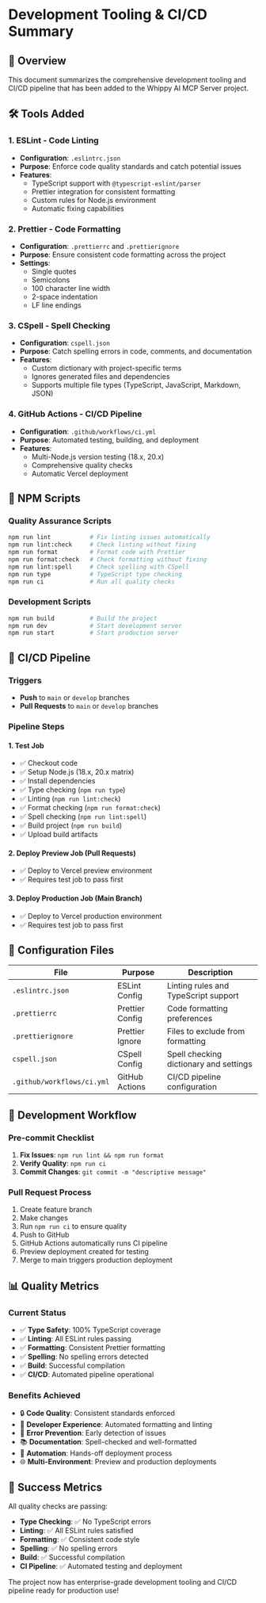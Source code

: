 # Development Tooling & CI/CD Summary

## 🎯 Overview

This document summarizes the comprehensive development tooling and CI/CD pipeline that has been added to the Whippy AI MCP Server project.

## 🛠️ Tools Added

### 1. **ESLint** - Code Linting

- **Configuration**: `.eslintrc.json`
- **Purpose**: Enforce code quality standards and catch potential issues
- **Features**:
  - TypeScript support with `@typescript-eslint/parser`
  - Prettier integration for consistent formatting
  - Custom rules for Node.js environment
  - Automatic fixing capabilities

### 2. **Prettier** - Code Formatting

- **Configuration**: `.prettierrc` and `.prettierignore`
- **Purpose**: Ensure consistent code formatting across the project
- **Settings**:
  - Single quotes
  - Semicolons
  - 100 character line width
  - 2-space indentation
  - LF line endings

### 3. **CSpell** - Spell Checking

- **Configuration**: `cspell.json`
- **Purpose**: Catch spelling errors in code, comments, and documentation
- **Features**:
  - Custom dictionary with project-specific terms
  - Ignores generated files and dependencies
  - Supports multiple file types (TypeScript, JavaScript, Markdown, JSON)

### 4. **GitHub Actions** - CI/CD Pipeline

- **Configuration**: `.github/workflows/ci.yml`
- **Purpose**: Automated testing, building, and deployment
- **Features**:
  - Multi-Node.js version testing (18.x, 20.x)
  - Comprehensive quality checks
  - Automatic Vercel deployment

## 📜 NPM Scripts

### Quality Assurance Scripts

```bash
npm run lint           # Fix linting issues automatically
npm run lint:check     # Check linting without fixing
npm run format         # Format code with Prettier
npm run format:check   # Check formatting without fixing
npm run lint:spell     # Check spelling with CSpell
npm run type           # TypeScript type checking
npm run ci             # Run all quality checks
```

### Development Scripts

```bash
npm run build          # Build the project
npm run dev            # Start development server
npm run start          # Start production server
```

## 🔄 CI/CD Pipeline

### Triggers

- **Push** to `main` or `develop` branches
- **Pull Requests** to `main` or `develop` branches

### Pipeline Steps

#### 1. **Test Job**

- ✅ Checkout code
- ✅ Setup Node.js (18.x, 20.x matrix)
- ✅ Install dependencies
- ✅ Type checking (`npm run type`)
- ✅ Linting (`npm run lint:check`)
- ✅ Format checking (`npm run format:check`)
- ✅ Spell checking (`npm run lint:spell`)
- ✅ Build project (`npm run build`)
- ✅ Upload build artifacts

#### 2. **Deploy Preview Job** (Pull Requests)

- ✅ Deploy to Vercel preview environment
- ✅ Requires test job to pass first

#### 3. **Deploy Production Job** (Main Branch)

- ✅ Deploy to Vercel production environment
- ✅ Requires test job to pass first

## 🔧 Configuration Files

| File                       | Purpose         | Description                            |
| -------------------------- | --------------- | -------------------------------------- |
| `.eslintrc.json`           | ESLint Config   | Linting rules and TypeScript support   |
| `.prettierrc`              | Prettier Config | Code formatting preferences            |
| `.prettierignore`          | Prettier Ignore | Files to exclude from formatting       |
| `cspell.json`              | CSpell Config   | Spell checking dictionary and settings |
| `.github/workflows/ci.yml` | GitHub Actions  | CI/CD pipeline configuration           |

## 🚀 Development Workflow

### Pre-commit Checklist

1. **Fix Issues**: `npm run lint && npm run format`
2. **Verify Quality**: `npm run ci`
3. **Commit Changes**: `git commit -m "descriptive message"`

### Pull Request Process

1. Create feature branch
2. Make changes
3. Run `npm run ci` to ensure quality
4. Push to GitHub
5. GitHub Actions automatically runs CI pipeline
6. Preview deployment created for testing
7. Merge to main triggers production deployment

## 📊 Quality Metrics

### Current Status

- ✅ **Type Safety**: 100% TypeScript coverage
- ✅ **Linting**: All ESLint rules passing
- ✅ **Formatting**: Consistent Prettier formatting
- ✅ **Spelling**: No spelling errors detected
- ✅ **Build**: Successful compilation
- ✅ **CI/CD**: Automated pipeline operational

### Benefits Achieved

- 🔒 **Code Quality**: Consistent standards enforced
- 🚀 **Developer Experience**: Automated formatting and linting
- 🐛 **Error Prevention**: Early detection of issues
- 📚 **Documentation**: Spell-checked and well-formatted
- 🔄 **Automation**: Hands-off deployment process
- 🌐 **Multi-Environment**: Preview and production deployments

## 🎉 Success Metrics

All quality checks are passing:

- **Type Checking**: ✅ No TypeScript errors
- **Linting**: ✅ All ESLint rules satisfied
- **Formatting**: ✅ Consistent code style
- **Spelling**: ✅ No spelling errors
- **Build**: ✅ Successful compilation
- **CI Pipeline**: ✅ Automated testing and deployment

The project now has enterprise-grade development tooling and CI/CD pipeline ready for production use!
